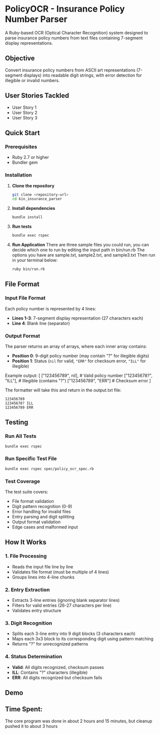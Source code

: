 # PolicyOCR - Insurance Policy Number Parser

A Ruby-based OCR (Optical Character Recognition) system designed to parse insurance policy numbers from text files containing 7-segment display representations.

## Objective

Convert insurance policy numbers from ASCII art representations (7-segment displays) into readable digit strings, with error detection for illegible or invalid numbers.

## User Stories Tackled
- User Story 1
- User Story 2
- User Story 3

## Quick Start

### Prerequisites
- Ruby 2.7 or higher
- Bundler gem

### Installation

1. **Clone the repository**
   ```bash
   git clone <repository-url>
   cd kin_insurance_parser
   ```

2. **Install dependencies**
   ```bash
   bundle install
   ```

3. **Run tests**
   ```bash
   bundle exec rspec
   ```
4. **Run Application**
   There are three sample files you could run, you can decide which one to run by editing the input path in bin/run.rb
   The options you have are sample.txt, sample2.txt, and sample3.txt
   Then run in your terminal below:

   ```bash
   ruby bin/run.rb
   ```

## File Format


### Input File Format

Each policy number is represented by 4 lines:
- **Lines 1-3**: 7-segment display representation (27 characters each)
- **Line 4**: Blank line (separator)

### Output Format

The parser returns an array of arrays, where each inner array contains:
- **Position 0**: 9-digit policy number (may contain "?" for illegible digits)
- **Position 1**: Status (`nil` for valid, `"ERR"` for checksum error, `"ILL"` for illegible)

Example output:
[
  ["123456789", nil],      # Valid policy number
  ["12345678?", "ILL"],    # Illegible (contains "?")
  ["123456789", "ERR"]     # Checksum error
]


The formatter will take this and return in the output.txt file:
```
123456789
12345678? ILL
123456789 ERR
```

## Testing

### Run All Tests
```bash
bundle exec rspec
```

### Run Specific Test File
```bash
bundle exec rspec spec/policy_ocr_spec.rb
```

### Test Coverage

The test suite covers:
- File format validation
- Digit pattern recognition (0-9)
- Error handling for invalid files
- Entry parsing and digit splitting
- Output format validation
- Edge cases and malformed input

## How It Works

### 1. File Processing
- Reads the input file line by line
- Validates file format (must be multiple of 4 lines)
- Groups lines into 4-line chunks

### 2. Entry Extraction
- Extracts 3-line entries (ignoring blank separator lines)
- Filters for valid entries (26-27 characters per line)
- Validates entry structure

### 3. Digit Recognition
- Splits each 3-line entry into 9 digit blocks (3 characters each)
- Maps each 3x3 block to its corresponding digit using pattern matching
- Returns "?" for unrecognized patterns

### 4. Status Determination
- **Valid**: All digits recognized, checksum passes
- **ILL**: Contains "?" characters (illegible)
- **ERR**: All digits recognized but checksum fails

## Demo


## Time Spent:
The core program was done in about 2 hours and 15 minutes, but cleanup pushed it to about 3 hours